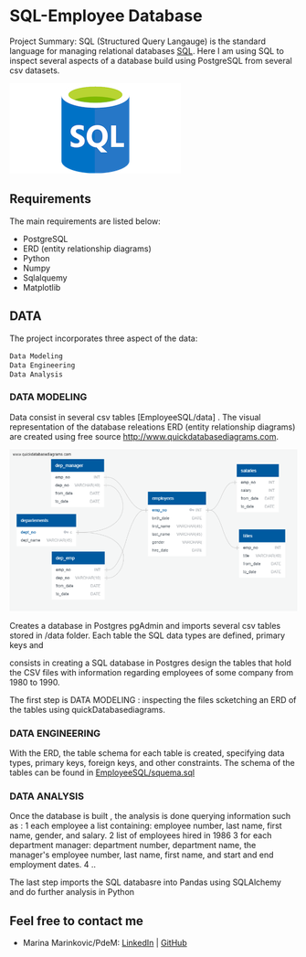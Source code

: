 # SQL-Employee Database

Project Summary:
SQL (Structured Query Langauge) is the standard language for managing relational databases [SQL](https://en.wikipedia.org/wiki/SQL). Here I am using SQL to inspect several aspects of a database build using PostgreSQL from several csv datasets. 

![](EmployeeSQL/Images/sql_logo.png)

## Requirements
The main requirements are listed below:

- PostgreSQL 
- ERD (entity relationship diagrams)
- Python 
- Numpy
- Sqlalquemy
- Matplotlib

## DATA
The project incorporates three aspect of the data: 

    Data Modeling
    Data Engineering
    Data Analysis

### DATA MODELING
Data consist in several csv tables [EmployeeSQL/data] . The visual representation of the database releations ERD (entity relationship diagrams) are created using free source http://www.quickdatabasediagrams.com. 

![](EmployeeSQL/Images/QuickDBD-EmployeeSQL.png)



Creates a database in Postgres pgAdmin and imports several csv tables stored in /data folder. Each table the SQL data types are defined, primary keys and 

consists in creating a SQL database in Postgres design the tables that hold the CSV files with information regarding employees of some company from 1980 to 1990. 

The first step is DATA MODELING : inspecting the files scketching an ERD of the tables using quickDatabasediagrams. 

### DATA ENGINEERING
With the ERD, the table schema for each table is created, specifying data types, primary keys, foreign keys, and other constraints.  The schema of the tables can be found in [EmployeeSQL/squema.sql](EmployeeSQL/squema.sql)

### DATA ANALYSIS 
Once the database is built , the analysis is done querying information such as : 
    1 each employee a list containing: employee number, last name, first name, gender, and salary.
    2 list of employees hired in 1986
    3 for each department manager: department number, department name, the manager's employee number, last name, first name, and start and end employment dates.
    4 .. 

The last step  imports the SQL databasre into Pandas using SQLAlchemy and do further analysis in Python 

## Feel free to contact me
* Marina Marinkovic/PdeM: [LinkedIn](https://www.linkedin.com/in/marinamarinkovic/) | [GitHub](https://github.com/MPdeM)
